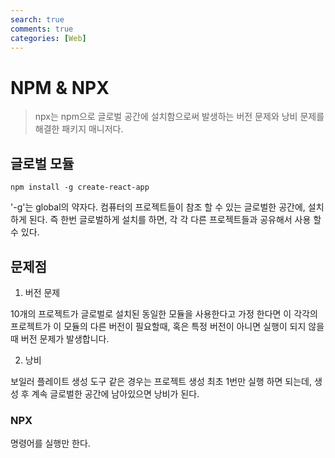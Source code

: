 ```yaml
---
search: true
comments: true
categories: [Web]
---
```


# NPM & NPX

> npx는 npm으로 글로벌 공간에 설치함으로써 발생하는 버전 문제와 낭비 문제를 해결한 패키지 매니저다.

## 글로벌 모듈

```
npm install -g create-react-app
```

'-g'는 global의 약자다. 컴퓨터의 프로젝트들이 참조 할 수 있는 글로벌한 공간에, 설치 하게 된다. 즉 한번 글로벌하게 설치를 하면, 각 각 다른 프로젝트들과 공유해서 사용 할 수 있다.

## 문제점

1. 버전 문제

10개의 프로젝트가 글로벌로 설치된 동일한 모듈을 사용한다고 가정 한다면 이 각각의 프로젝트가 이 모듈의 다른 버전이 필요할때, 혹은 특정 버전이 아니면 실행이 되지 않을때 버전 문제가 발생합니다.

2. 낭비

보일러 플레이트 생성 도구 같은 경우는 프로젝트 생성 최초 1번만 실행 하면 되는데, 생성 후 계속 글로벌한 공간에 남아있으면 낭비가 된다.



### NPX

명령어를 실행만 한다.

